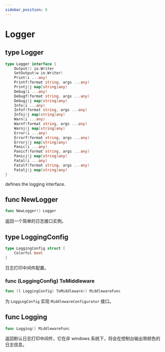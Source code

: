 ```yaml
---
sidebar_position: 8
---
```


# Logger


## type Logger

```go
type Logger interface {
	Output() io.Writer
	SetOutput(w io.Writer)
	Print(i ...any)
	Printf(format string, args ...any)
	Printj(j map[string]any)
	Debug(i ...any)
	Debugf(format string, args ...any)
	Debugj(j map[string]any)
	Info(i ...any)
	Infof(format string, args ...any)
	Infoj(j map[string]any)
	Warn(i ...any)
	Warnf(format string, args ...any)
	Warnj(j map[string]any)
	Error(i ...any)
	Errorf(format string, args ...any)
	Errorj(j map[string]any)
	Panic(i ...any)
	Panicf(format string, args ...any)
	Panicj(j map[string]any)
	Fatal(i ...any)
	Fatalf(format string, args ...any)
	Fatalj(j map[string]any)
}
```

defines the logging interface.


## func NewLogger

```go
func NewLogger() Logger
```

返回一个简单的日志接口实例。


## type LoggingConfig

```go
type LoggingConfig struct {
	Colorful bool
}
```

日志打印中间件配置。

### func (LoggingConfig) ToMiddleware

```go
func (l LoggingConfig) ToMiddleware() MiddlewareFunc
```

为 `LoggingConfig` 实现 `MiddlewareConfigurator` 接口。


## func Logging

```go
func Logging() MiddlewareFunc
```

返回默认日志打印中间件，它在非 windows 系统下，将会在控制台输出带颜色的日志信息。
